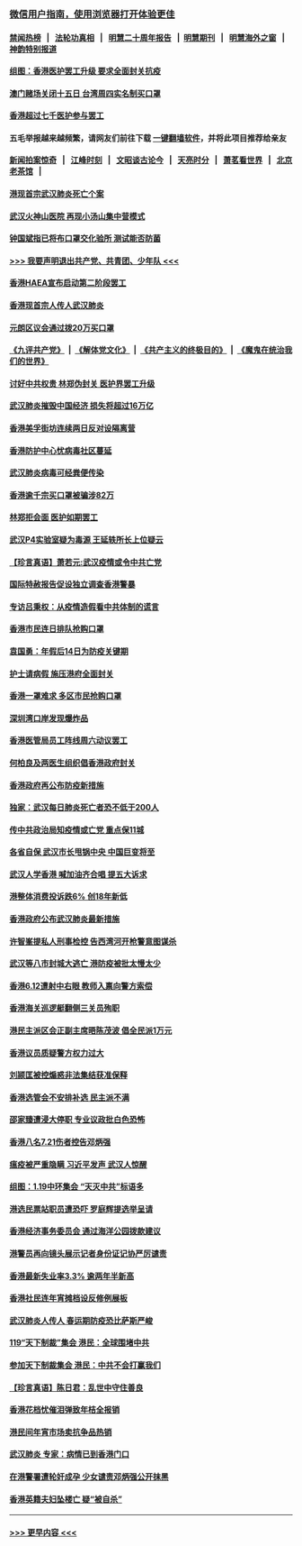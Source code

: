 ### [微信用户指南，使用浏览器打开体验更佳](https://github.com/gfw-breaker/banned-news1/blob/master/indexes/wechat-guide.md?t=0)
#### [禁闻热榜](热点新闻.md?t=0)  &nbsp;&nbsp;|&nbsp;&nbsp; [法轮功真相](https://github.com/gfw-breaker/truth/blob/master/README.md?t=0) &nbsp;&nbsp;|&nbsp;&nbsp; [明慧二十周年报告](https://github.com/gfw-breaker/mh-reports/blob/master/README.md?t=0) &nbsp;&nbsp;|&nbsp;&nbsp;[明慧期刊](https://github.com/gfw-breaker/mh-qikan) &nbsp;&nbsp;|&nbsp;&nbsp; [明慧海外之窗](https://github.com/gfw-breaker/mh-news/blob/master/README.md?t=0) &nbsp;&nbsp;|&nbsp;&nbsp; [神韵特别报道](https://github.com/gfw-breaker/mh-news/blob/master/shenyun.md?t=0)
#### [组图：香港医护罢工升级 要求全面封关抗疫](../pages/nsc415/n11844107.md?t=02051511) 
#### [澳门赌场关闭十五日 台湾周四实名制买口罩](../pages/nsc415/n11845083.md?t=02051511) 
#### [香港超过七千医护参与罢工](../pages/nsc415/n11845051.md?t=02051511) 
#### 五毛举报越来越频繁，请网友们前往下载 [一键翻墙软件](https://github.com/gfw-breaker/ssr-accounts)，并将此项目推荐给亲友
#### [新闻拍案惊奇](https://github.com/gfw-breaker/banned-news1/blob/master/pages/link4.md) &nbsp;&nbsp;|&nbsp;&nbsp; [江峰时刻](https://github.com/gfw-breaker/banned-news1/blob/master/pages/link4.md) &nbsp;&nbsp;|&nbsp;&nbsp; [文昭谈古论今](https://github.com/gfw-breaker/banned-news1/blob/master/pages/link4.md) &nbsp;&nbsp;|&nbsp;&nbsp; [天亮时分](https://github.com/gfw-breaker/banned-news1/blob/master/pages/link4.md) &nbsp;&nbsp;|&nbsp;&nbsp; [萧茗看世界](https://github.com/gfw-breaker/banned-news1/blob/master/pages/link4.md) &nbsp;&nbsp;|&nbsp;&nbsp; [北京老茶馆](https://github.com/gfw-breaker/banned-news1/blob/master/pages/link4.md) &nbsp;&nbsp;|&nbsp;&nbsp; 
#### [港现首宗武汉肺炎死亡个案](../pages/nsc415/n11844998.md?t=02051511) 
#### [武汉火神山医院 再现小汤山集中营模式](../pages/nsc415/n11844763.md?t=02051511) 
#### [钟国斌指已将布口罩交化验所 测试能否防菌](../pages/nsc415/n11842783.md?t=02051511) 
#### [>>> 我要声明退出共产党、共青团、少年队 <<<](https://github.com/begood0513/goodnews/blob/master/quit/letter.md) 
#### [香港HAEA宣布启动第二阶段罢工](../pages/nsc415/n11842723.md?t=02051511) 
#### [香港现首宗人传人武汉肺炎](../pages/nsc415/n11842766.md?t=02051511) 
#### [元朗区议会通过拨20万买口罩](../pages/nsc415/n11842754.md?t=02051511) 
#### [《九评共产党》](https://github.com/begood0513/9ping.md/blob/master/README.md) &nbsp;|&nbsp; [《解体党文化》](../../../../jtdwh.md/blob/master/README.md)  &nbsp;|&nbsp; [《共产主义的终极目的》](../../../../gczydzjmd.md/blob/master/README.md) &nbsp;|&nbsp; [《魔鬼在统治我们的世界》](../../../../mgztzwmdsj.md/blob/master/README.md) 
#### [讨好中共权贵 林郑伪封关 医护界罢工升级](../pages/nsc415/n11842359.md?t=02051511) 
#### [武汉肺炎摧毁中国经济 损失将超过16万亿](../pages/nsc415/n11839723.md?t=02051511) 
#### [香港美孚街坊连续两日反对设隔离营](../pages/nsc415/n11839962.md?t=02051511) 
#### [香港防护中心忧病毒社区蔓延](../pages/nsc415/n11839933.md?t=02051511) 
#### [武汉肺炎病毒可经粪便传染](../pages/nsc415/n11839939.md?t=02051511) 
#### [香港逾千宗买口罩被骗涉82万](../pages/nsc415/n11839914.md?t=02051511) 
#### [林郑拒会面 医护如期罢工](../pages/nsc415/n11839892.md?t=02051511) 
#### [武汉P4实验室疑为毒源 王延轶所长上位疑云](../pages/nsc415/n11835543.md?t=02051511) 
#### [【珍言真语】萧若元:武汉疫情或令中共亡党](../pages/nsc415/n11829394.md?t=02051511) 
#### [国际特赦报告促设独立调查香港警暴](../pages/nsc415/n11833845.md?t=02051511) 
#### [专访吕秉权：从疫情造假看中共体制的谎言](../pages/nsc415/n11833813.md?t=02051511) 
#### [香港市民连日排队抢购口罩](../pages/nsc415/n11833794.md?t=02051511) 
#### [袁国勇：年假后14日为防疫关键期](../pages/nsc415/n11831088.md?t=02051511) 
#### [护士请病假 施压港府全面封关](../pages/nsc415/n11831030.md?t=02051511) 
#### [香港一罩难求 多区市民抢购口罩](../pages/nsc415/n11831002.md?t=02051511) 
#### [深圳湾口岸发现爆炸品](../pages/nsc415/n11828802.md?t=02051511) 
#### [香港医管局员工阵线周六动议罢工](../pages/nsc415/n11828762.md?t=02051511) 
#### [何柏良及两医生组织倡香港政府封关](../pages/nsc415/n11828749.md?t=02051511) 
#### [香港政府再公布防疫新措施](../pages/nsc415/n11828716.md?t=02051511) 
#### [独家：武汉每日肺炎死亡者恐不低于200人](../pages/nsc415/n11828240.md?t=02051511) 
#### [传中共政治局知疫情或亡党 重点保11城](../pages/nsc415/n11828145.md?t=02051511) 
#### [各省自保 武汉市长甩锅中央 中国巨变将至](../pages/nsc415/n11828021.md?t=02051511) 
#### [武汉人学香港 喊加油齐合唱 提五大诉求](../pages/nsc415/n11827046.md?t=02051511) 
#### [港整体消费投诉跌6% 创18年新低](../pages/nsc415/n11817280.md?t=02051511) 
#### [香港政府公布武汉肺炎最新措施](../pages/nsc415/n11817152.md?t=02051511) 
#### [许智峯提私人刑事检控 告西湾河开枪警意图谋杀](../pages/nsc415/n11817132.md?t=02051511) 
#### [武汉等八市封城大逃亡 港防疫被批太慢太少](../pages/nsc415/n11817058.md?t=02051511) 
#### [香港6.12遭射中右眼 教师入禀向警方索偿](../pages/nsc415/n11814678.md?t=02051511) 
#### [香港海关巡逻艇翻侧三关员殉职](../pages/nsc415/n11814604.md?t=02051511) 
#### [港民主派区会正副主席晤陈茂波 倡全民派1万元](../pages/nsc415/n11814582.md?t=02051511) 
#### [香港议员质疑警方权力过大](../pages/nsc415/n11814560.md?t=02051511) 
#### [刘颕匡被控煽惑非法集结获准保释](../pages/nsc415/n11811727.md?t=02051511) 
#### [香港选管会不安排补选 民主派不满](../pages/nsc415/n11811691.md?t=02051511) 
#### [邵家臻遭浸大停职 专业议政批白色恐怖](../pages/nsc415/n11811670.md?t=02051511) 
#### [香港八名7.21伤者控告邓炳强](../pages/nsc415/n11811623.md?t=02051511) 
#### [瘟疫被严重隐瞒 习近平发声 武汉人惊醒](../pages/nsc415/n11811186.md?t=02051511) 
#### [组图：1.19中环集会 “天灭中共”标语多](../pages/nsc415/n11809514.md?t=02051511) 
#### [港选民票站职员遭恐吓 罗庭辉提选举呈请](../pages/nsc415/n11808914.md?t=02051511) 
#### [香港经济事务委员会 通过海洋公园拨款建议](../pages/nsc415/n11808906.md?t=02051511) 
#### [港警员再向镜头展示记者身份证记协严厉谴责](../pages/nsc415/n11808888.md?t=02051511) 
#### [香港最新失业率3.3% 逾两年半新高](../pages/nsc415/n11808887.md?t=02051511) 
#### [香港社民连年宵摊档设反修例展板](../pages/nsc415/n11808857.md?t=02051511) 
#### [武汉肺炎人传人 春运期防疫恐比萨斯严峻](../pages/nsc415/n11808739.md?t=02051511) 
#### [119“天下制裁”集会 港民：全球围堵中共](../pages/nsc415/n11806318.md?t=02051511) 
#### [参加天下制裁集会 港民：中共不会打赢我们](../pages/nsc415/n11806596.md?t=02051511) 
#### [【珍言真语】陈日君：乱世中守住善良](../pages/nsc415/n11806247.md?t=02051511) 
#### [香港花档忧催泪弹致年桔全报销](../pages/nsc415/n11806130.md?t=02051511) 
#### [港民间年宵市场卖抗争品热销](../pages/nsc415/n11806073.md?t=02051511) 
#### [武汉肺炎 专家：病情已到香港门口](../pages/nsc415/n11806020.md?t=02051511) 
#### [在港警署遭轮奸成孕 少女谴责邓炳强公开抹黑](../pages/nsc415/n11805981.md?t=02051511) 
#### [香港英籍夫妇坠楼亡 疑“被自杀”](../pages/nsc415/n11805937.md?t=02051511) 

----
#### [ >>> 更早内容 <<< ](../indexes/nsc415-earlier.md)
